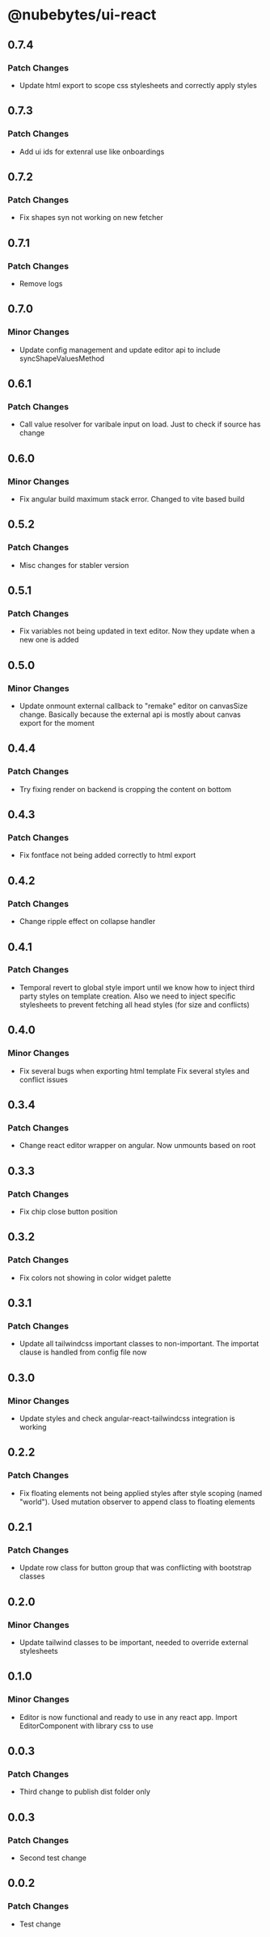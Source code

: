 # @nubebytes/ui-react

## 0.7.4

### Patch Changes

- Update html export to scope css stylesheets and correctly apply styles

## 0.7.3

### Patch Changes

- Add ui ids for extenral use like onboardings

## 0.7.2

### Patch Changes

- Fix shapes syn not working on new fetcher

## 0.7.1

### Patch Changes

- Remove logs

## 0.7.0

### Minor Changes

- Update config management and update editor api to include syncShapeValuesMethod

## 0.6.1

### Patch Changes

- Call value resolver for varibale input on load. Just to check if source has change

## 0.6.0

### Minor Changes

- Fix angular build maximum stack error. Changed to vite based build

## 0.5.2

### Patch Changes

- Misc changes for stabler version

## 0.5.1

### Patch Changes

- Fix variables not being updated in text editor. Now they update when a new one is added

## 0.5.0

### Minor Changes

- Update onmount external callback to "remake" editor on canvasSize change. Basically because the external api is mostly about canvas export for the moment

## 0.4.4

### Patch Changes

- Try fixing render on backend is cropping the content on bottom

## 0.4.3

### Patch Changes

- Fix fontface not being added correctly to html export

## 0.4.2

### Patch Changes

- Change ripple effect on collapse handler

## 0.4.1

### Patch Changes

- Temporal revert to global style import until we know how to inject third party styles on template creation. Also we need to inject specific stylesheets to prevent fetching all head styles (for size and conflicts)

## 0.4.0

### Minor Changes

- Fix several bugs when exporting html template
  Fix several styles and conflict issues

## 0.3.4

### Patch Changes

- Change react editor wrapper on angular. Now unmounts based on root

## 0.3.3

### Patch Changes

- Fix chip close button position

## 0.3.2

### Patch Changes

- Fix colors not showing in color widget palette

## 0.3.1

### Patch Changes

- Update all tailwindcss important classes to non-important. The importat clause is handled from config file now

## 0.3.0

### Minor Changes

- Update styles and check angular-react-tailwindcss integration is working

## 0.2.2

### Patch Changes

- Fix floating elements not being applied styles after style scoping (named "world"). Used mutation observer to append class to floating elements

## 0.2.1

### Patch Changes

- Update row class for button group that was conflicting with bootstrap classes

## 0.2.0

### Minor Changes

- Update tailwind classes to be important, needed to override external stylesheets

## 0.1.0

### Minor Changes

- Editor is now functional and ready to use in any react app. Import EditorComponent with library css to use

## 0.0.3

### Patch Changes

- Third change to publish dist folder only

## 0.0.3

### Patch Changes

- Second test change

## 0.0.2

### Patch Changes

- Test change
